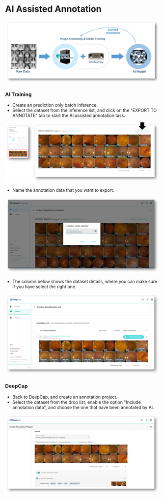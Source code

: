 # AI Assisted Annotation

![](<../../.gitbook/assets/image (126) (1) (1).png>)

### AI Training

* Create an prediction only batch inference.
* Select the dataset from the inference list, and click on the "EXPORT TO ANNOTATE" tab to start the AI assisted annotation task.

![](<../../.gitbook/assets/image (131).png>)

* Name the annotation data that you want to export.

![](<../../.gitbook/assets/image (114) (1) (1).png>)

* The column below shows the dataset details, where you can make sure if you have select the right one.

![](<../../.gitbook/assets/image (136) (1).png>)

### DeepCap

* Back to DeepCap, and create an annotation project.
* Select the dataset from the drop list, enable the option "Include annotation data", and choose the one that have been annotated by AI.

![](<../../.gitbook/assets/image (133).png>)
